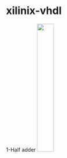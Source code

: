 # xilinix-vhdl
1-Half adder
<img src="https://user-images.githubusercontent.com/69118634/107031640-94f06c00-67c3-11eb-9b5c-24d853222517.png" width="30%"></img> 
